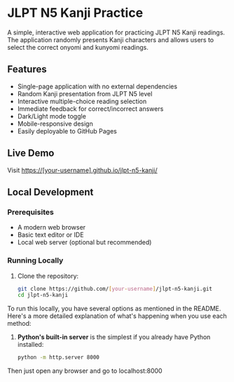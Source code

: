 # JLPT N5 Kanji Practice

A simple, interactive web application for practicing JLPT N5 Kanji readings. The application randomly presents Kanji characters and allows users to select the correct onyomi and kunyomi readings.

## Features

- Single-page application with no external dependencies
- Random Kanji presentation from JLPT N5 level
- Interactive multiple-choice reading selection
- Immediate feedback for correct/incorrect answers
- Dark/Light mode toggle
- Mobile-responsive design
- Easily deployable to GitHub Pages

## Live Demo

Visit [https://[your-username].github.io/jlpt-n5-kanji/](https://[your-username].github.io/jlpt-n5-kanji/)

## Local Development

### Prerequisites

- A modern web browser
- Basic text editor or IDE
- Local web server (optional but recommended)

### Running Locally

1. Clone the repository:
   ```bash
   git clone https://github.com/[your-username]/jlpt-n5-kanji.git
   cd jlpt-n5-kanji

To run this locally, you have several options as mentioned in the README. Here's a more detailed explanation of what's happening when you use each method:

1. **Python's built-in server** is the simplest if you already have Python installed:
   ```bash
   python -m http.server 8000

Then just open any browser and go to localhost:8000